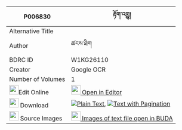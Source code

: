 |P006830|རྟོག་འགྱུ། 
| --- | --- 
|Alternative Title |
|Author| ཚངས་ཐིག
|BDRC ID | W1KG26110
|Creator | Google OCR
|Number of Volumes| 1
|<img width="25" src="https://img.icons8.com/color/25/000000/edit-property.png">Edit Online| [<img width="25" src="https://avatars.githubusercontent.com/u/45091458?s=200&v=4"> Open in Editor](http://editor.openpecha.org/P006830)
|<img width="25" src="https://img.icons8.com/fluent/48/000000/download-2.png"/>  Download | [![](https://img.icons8.com/color/20/000000/txt.png)Plain Text](https://github.com/Openpecha/P006830/releases/download/v1/tok_gyu_plain_P006830.zip), [![](https://img.icons8.com/color/20/000000/txt.png)Text with Pagination](https://github.com/Openpecha/P006830/releases/download/v1/tok_gyu_pages_P006830.zip)
|<img width="25" src="https://img.icons8.com/plasticine/100/000000/pictures-folder.png"/>  Source Images | [<img width="25" src="https://library.bdrc.io/icons/BUDA-small.svg"> Images of text file open in BUDA](https://library.bdrc.io/show/bdr:W1KG26110)
